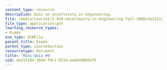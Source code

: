 ```yaml
---
content_type: resource
description: Quiz on uncertainty in engineering.
file: /media/courses/1-010-uncertainty-in-engineering-fall-2008/da2151843b9df9c1972deab0499662f6_mini_quiz_4.pdf
file_type: application/pdf
learning_resource_types:
- Exams
ocw_type: OCWFile
parent_title: Exams
parent_type: CourseSection
resourcetype: Document
title: 'Mini-Quiz #4'
uid: da215184-3b9d-f9c1-972d-eab0499662f6
---
```


